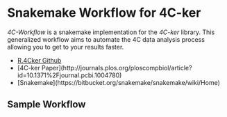 # Snakemake Workflow for 4C-ker

*4C-Workflow* is a snakemake implementation for the *4C-ker* library.
This generalized workflow aims to automate the 4C data analysis process allowing
you to get to your results faster. 

<ul>
<li><a href="https://github.com/rr1859/R.4Cker" target=_blank>R.4Cker Github</a></li>
<li>[4C-ker Paper](http://journals.plos.org/ploscompbiol/article?id=10.1371%2Fjournal.pcbi.1004780)</li>
<li>[Snakemake](https://bitbucket.org/snakemake/snakemake/wiki/Home)</li>
</ul>

## Sample Workflow
